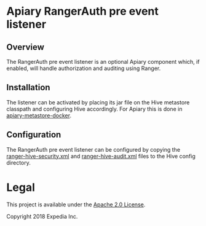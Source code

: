 # Apiary RangerAuth pre event listener

## Overview
The RangerAuth pre event listener is an optional Apiary component which, if enabled, will handle authorization and auditing using Ranger.

## Installation
The listener can be activated by placing its jar file on the Hive metastore classpath and configuring Hive accordingly. For Apiary 
this is done in [apiary-metastore-docker](https://github.com/ExpediaInc/apiary-metastore-docker). 

## Configuration
The RangerAuth pre event listener can be configured by copying the [ranger-hive-security.xml](https://github.com/apache/ranger/blob/master/hive-agent/conf/ranger-hive-security.xml) and [ranger-hive-audit.xml](https://github.com/apache/ranger/blob/master/hive-agent/conf/ranger-hive-audit.xml) files to the Hive config directory.

# Legal
This project is available under the [Apache 2.0 License](http://www.apache.org/licenses/LICENSE-2.0.html).

Copyright 2018 Expedia Inc.

